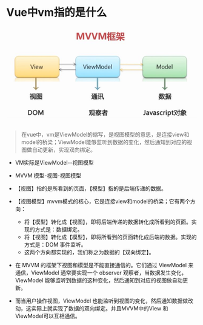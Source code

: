 # Vue中vm指的是什么

![](images/06.jpg)

> 在vue中，vm是ViewModel的缩写，是视图模型的意思，是连接view和model的桥梁；ViewModel能够监听到数据的变化，然后通知到对应的视图做自动更新，实现双向绑定。

- VM实际是ViewModel--视图模型
- MVVM 模型-视图-视图模型
- 【视图】指的是所看到的页面，【模型】指的是后端传递的数据。
- 【视图模型】mvvm模式的核心，它是连接view和model的桥梁；它有两个方向：
  - 将【模型】转化成【视图】，即将后端传递的数据转化成所看到的页面。实现的方式是：数据绑定。
  - 将【视图】转化成【模型】，即将所看到的页面转化成后端的数据。实现的方式是：DOM 事件监听。
  - 这两个方向都实现的，我们称之为数据的【双向绑定】。

- 在 MVVM 的框架下视图和模型是不能直接通信的。它们通过 ViewModel 来通信，ViewModel 通常要实现一个 observer 观察者，当数据发生变化，ViewModel 能够监听到数据的这种变化，然后通知到对应的视图做自动更新。
- 而当用户操作视图，ViewModel 也能监听到视图的变化，然后通知数据做改动，这实际上就实现了数据的双向绑定。并且MVVM中的View 和 ViewModel可以互相通信。